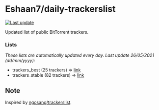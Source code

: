 
# Eshaan7/daily-trackerslist 

[![Last update](https://img.shields.io/badge/Last%20update-26/05/2021-blue.svg)](#)

Updated list of public BitTorrent trackers.

### Lists
*These lists are automatically updated every day. Last update 26/05/2021 (_dd/mm/yyyy_):*

* trackers_best (25 trackers) => [link](https://raw.githubusercontent.com/eshaan7/daily-trackerslist/master/trackers_best.txt)
* trackers_stable (82 trackers) => [link](https://raw.githubusercontent.com/eshaan7/daily-trackerslist/master/trackers_stable.txt)

## Note

Inspired by [ngosang/trackerslist](https://github.com/ngosang/trackerslist).

